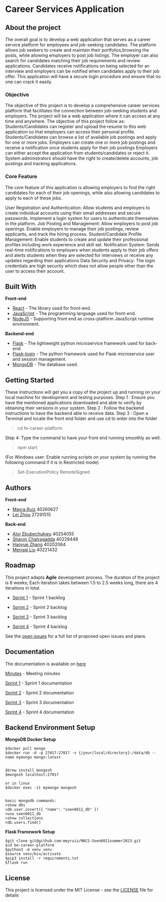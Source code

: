 # Career Services Application
## About the project 
The overall goal is to develop a web application that serves as a career service platform for employees and job-seeking candidates. The platform allows job seekers to create and maintain their portfolios,browsing the posts, while allowing employers to post job listings. The employer can also search for candidates matching their job requirements and review applications. Candidates receive notifications on being selected for an interview and employers can be notified when candidates apply to their job offer. This application will have a secure login procedure and ensure that no one can crack it easily.

### Objective
The objective of this project is to develop a comprehensive career services platform that facilitates the connection between job-seeking students and employers. The project will be a web application where it can access at any time and anywhere.
The objective of this project follow as:
Students/Candidates can register and upload the resume to this web application so that employers can access their personal profile.
Students/Candidates can browse a list of available job postings and apply for one or more jobs.
Employers can create one or more job postings and receive a notification once students apply for their job postings
Employers can either accept the application from students/candidates or reject it.
System administrators should have the right to create/delete accounts, job postings and tracking applications.

### Core Feature
The core feature of this application is allowing employers to find the right candidates for each of their job openings, while also allowing candidates to apply to each of these jobs.	

User Registration and Authentication: Allow students and employers to create individual accounts using their email addresses and secure passwords. Implement a login system for users to authenticate themselves in the platform.
Job Posting and Management: Allow employers to post job openings. Enable employers to manage their job postings, review applicants, and track the hiring process.
Student/Candidate Profile Management: Enable students to create and update their professional profiles including work experience and skill set.
Notification System: Sends real-time notifications to employers when students apply to their job offers and alerts students when they are selected for interviews or receive any updates regarding their applications
Data Security and Privacy: The login credentials are high security which does not allow people other than the user to access their account.



## Built With
**Front-end**
* [React](https://react.dev/) - The library used for front-end.
* [JavaScript](https://developer.mozilla.org/en-US/docs/Web/JavaScript) - The programming language used for front-end.
* [NodeJS](https://nodejs.org/en/about) - Supporting front end as cross-platform JavaScript runtime environment.
  
**Backend-end**
* [Flask](https://flask.palletsprojects.com/en/2.3.x/) - The lightweight python microservice framework used for back-end.
* [Flask-login](https://flask-login.readthedocs.io/en/latest/) - The python framework used for Flask microservice user and session management. 
* [MongoDB](https://www.mongodb.com/) - The database used.
  

## Getting Started

These instructions will get you a copy of the project up and running on your local machine for development and testing purposes. 
Step 1 : Ensure you have the mentioned applications downloaded and able to verify by obtaining their versions in your system.
Step 2 : Follow the backend instructions to have the backend able to receive data.
Step 3 : Open a Terminal and locate the front end folder and use cd to enter into the folder
>cd fe-career-platform

Step 4: Type the command to have your front end running smoothly as well.
>npm start

(For Windows user: Enable running scripts on your system by running the following command if it is in Restricted mode)
>Set-ExecutionPolicy RemoteSigned 



## Authors
**Front-end**
* [Mayra Ruiz](https://github.com/meyruiz) 40260627
* [Lei Zhou](https://github.com/Autosleep) 27291515

**Back-end**
* [Alor Ebubechukwu](https://github.com/Alor-e) 40254055
* [Sharon Chatragadda](https://github.com/SecretAgentShh) 40229448 
* [Haoyue Zhang](https://github.com/Elsavid) 40202064 
* [Mengqi Liu](https://github.com/paullmq8) 40221432

## Roadmap 
This project adapts **Agile** development process. The duration of the project is 6 weeks; Each iteration takes between 1.5 to 2.5 weeks long, there are 4 iterations in total.

* [Sprint 1](https://github.com/meyruiz/MACS-Soen6011summer2023/milestone/1) - Sprint 1 backlog

* [Sprint 2](https://github.com/meyruiz/MACS-Soen6011summer2023/milestone/2) - Sprint 2 backlog

* [Sprint 3](https://github.com/meyruiz/MACS-Soen6011summer2023/milestone/3) - Sprint 3 backlog

* [Sprint 4](https://github.com/meyruiz/MACS-Soen6011summer2023/milestone/4) - Sprint 4 backlog
  
See the [open issues](https://github.com/meyruiz/MACS-Soen6011summer2023/issues) for a full list of proposed open issues and plans.


## Documentation 
The documentation is available on [here](https://github.com/meyruiz/MACS-Soen6011summer2023/wiki) 

[Minutes](https://github.com/meyruiz/MACS-Soen6011summer2023/wiki/Minutes) - Meeting minutes

[Sprint 1](https://github.com/meyruiz/MACS-Soen6011summer2023/wiki#sprint1)  - Sprint 1 documentation 

[Sprint 2](https://github.com/meyruiz/MACS-Soen6011summer2023/wiki#sprint2)  - Sprint 2 documentation

[Sprint 3](https://github.com/meyruiz/MACS-Soen6011summer2023/wiki#sprint3)  - Sprint 3 documentation

[Sprint 4](https://github.com/meyruiz/MACS-Soen6011summer2023/wiki#sprint4)   - Sprint 4 documentation

## Backend Environment Setup
**MongoDB Docker Setup**
```
$docker pull mongo
$docker run -d -p 27017:27017 -v {/your/local/directory}:/data/db --name mymongo mongo:latest


$brew install mongosh
$mongosh localhost:27017

or in linux 
$docker exec -it mymongo mongosh


basic mongodb commands:
>show dbs
>db.user.insert({ "name": "soen6011_db" })
>use soen6011_db
>show collections
>db.users.find()
```

**Flask Framework Setup**
```
$git clone git@github.com:meyruiz/MACS-Soen6011summer2023.git
$cd be-career-platform
$python3 -m venv venv
$source venv/bin/activate
$pip3 install -r requirements.txt
$flask run
```

## License

This project is licensed under the MIT License - see the [LICENSE](LICENSE) file for details

